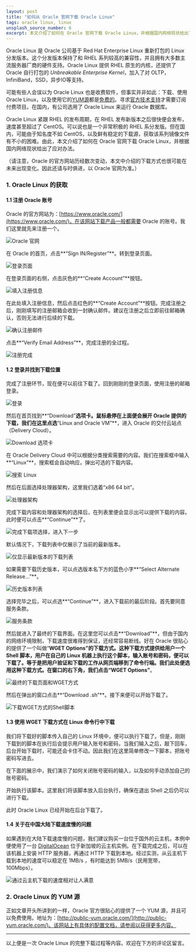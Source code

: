 ```yaml
---
layout: post
title: "如何从 Oracle 官网下载 Oracle Linux"
tags: oracle linux, linux
unsplash_source_number: 6
excerpt: 本文介绍了如何在 Oracle 官网下载 Oracle Linux，并根据国内网络现状给出了应对办法。
---
```


Oracle Linux 是 Oracle 公司基于 Red Hat Enterprise Linux 重新打包的 Linux 分发版本。这个分发版本保持了和 RHEL 系列较高的兼容性，并且拥有大多数主流服务器厂商的硬件支持。Oracle Linux 提供 RHEL 原生的内核，还提供了 Oracle 自行打包的 *Unbreakable Enterprise Kernel*，加入了对 OLTP，InfiniBand，SSD，异步IO等支持。

可能有些人会误以为 Oracle Linux 也是收费软件，但事实并非如此：下载、使用 Oracle Linux，以及使用它的[YUM源](http://public-yum.oracle.com)都是[免费的](http://www.oracle.com/us/technologies/linux/competitive-335546.html)。寻求[官方技术支持](http://www.oracle.com/us/technologies/027617.pdf)才需要订阅付费项目。在国内，有公司选用了 Oracle Linux 来运行 Oracle 数据库。

Oracle Linux 紧跟 RHEL 的发布周期，在 RHEL 发布新版本之后很快便会发布，速度甚至超过了 CentOS。可以说也是一个非常积极的 RHEL 系分发版。但在国内，可能由于知名度不如 CentOS，以及鲜有稳定的下载源，获取该系列镜像文件有不小的困难。由此，本文介绍了如何在 Oracle 官网下载 Oracle Linux，并根据国内网络现状给出了应对办法。

（请注意，Oracle 的官方网站历经数次变动，本文中介绍的下载方式也很可能在未来出现变化。因此还请与时俱进，以 Oracle 官网为准。）

### 1. Oracle Linux 的获取

#### 1.1 注册 Oracle 账号

Oracle 的官方网站为：[https://www.oracle.com/](https://www.oracle.com/)。在该网站下载产品一般都需要 Oracle 的账号。我们这里就先来注册一个。

![Oracle 官网](https://i.imgur.com/FgpHhwA.png)

在 Oracle 的首页，点击**“Sign IN/Register”**。转到登录页面。

![登录页面](https://i.imgur.com/ajmeMgb.png)

在登录页面的右侧，点击灰色的**“Create Account”**按钮。

![填入注册信息](https://i.imgur.com/77iNMWQ.png)

在此处填入注册信息，然后点击红色的**“Create Account”**按钮。完成注册之后，刚刚填写的注册邮箱会收到一封确认邮件。建议在注册之后立即前往邮箱确认，否则无法进行后续的下载。

![确认注册邮件](https://i.imgur.com/Yu8Vinq.png)

点击**“Verify Email Address”**，完成注册的全过程。

![注册完成](https://i.imgur.com/R9d7LkM.png)

#### 1.2 登录并找到下载位置

完成了注册环节，现在便可以前往下载了。回到刚刚的登录页面，使用注册的邮箱登录。

![登录](https://i.imgur.com/8yVae1V.png)

然后在首页找到**“Download”**选项卡。鼠标悬停在上面便会展开 Oracle 提供的下载，我们在这里点选**“Linux and Oracle VM”**，进入 Oracle 的交付云站点（Delivery Cloud）。

![Download 选项卡](https://i.imgur.com/S8wlK1P.png)

在 Oracle Delivery Cloud 中可以根据分类搜索需要的内容。我们在搜索框中输入**“Linux”**，搜索框会自动响应，弹出可选的下载内容。

![搜索 Linux](https://i.imgur.com/7sFwvWx.png)

然后在后面选择处理器架构，这里我们选着“x86 64 bit”。

![处理器架构](https://i.imgur.com/MksaM5Tr.png)

完成下载内容和处理器架构的选择后，在列表里便会显示出可以提供下载的内容。此时便可以点击**“Continue”**了。

![完成下载项选择，进入下一步](https://i.imgur.com/rAP6Lee.png)

默认情况下，下载列表中仅展示了当前的最新版本。

![仅显示最新版本的下载列表](https://i.imgur.com/tyQynsN.png)

如果需要下载历史版本，可以点选版本名下方的蓝色小字**“Select Alternate Release...”**。

![历史版本列表](https://i.imgur.com/E3jRkhe.png)

选择完毕之后，可以点选**“Continue”**，进入下载前的最后阶段。首先要同意服务条款。

![服务条款](https://i.imgur.com/PLghYUP.png)

然后就进入了最终的下载界面。在这里您可以点击**“Download”**，但由于国内的网络环境限制，下载速度很难得到保证，还经常容易断线。好在 Oracle 很贴心的提供了一个叫做“**WGET Options”**的下载方式。这种下载方式提供给用户一个 Shell 脚本，用户在自己的 Linux 机器上执行这个脚本，输入账号和密码，便可以下载了。等于是把用户验证和下载的工作从网页端移到了命令行端。我们此处便选用这种下载方式。在窗口的右下角，我们点击**“WGET Options”**。

![最终的下载页面和WGET方式](https://i.imgur.com/8SF4Fv5.png)

然后在弹出的窗口点击**“Download .sh”**。接下来便可以开始下载了。

![下载WGET方式的Shell脚本](https://i.imgur.com/hxY5hPo.png)

#### 1.3 使用 WGET 下载方式在 Linux 命令行中下载

我们将下载好的脚本传入自己的 Linux 环境中，便可以执行下载了。但是，刚刚下载到的脚本在执行后会提示用户输入账号和密码，当我们输入之后，敲下回车，后台开始下载时，可能还会卡住不动。因此我们在这里简单修改一下脚本，把账号密码写进去。

在下面的展示中，我们演示了如何关闭账号密码的输入，以及如何手动添加自己的账号密码。

<script type="text/javascript" src="https://asciinema.org/a/0k5tpa0c7jmq3o3ghrxmjo2df.js" id="asciicast-0k5tpa0c7jmq3o3ghrxmjo2df" async></script>

开始执行该脚本。这里我们将该脚本放入后台执行，确保在退出 Shell 之后仍可以进行下载。

<script type="text/javascript" src="https://asciinema.org/a/cn1o2e9tn2q85kq4ajavvvarb.js" id="asciicast-cn1o2e9tn2q85kq4ajavvvarb" async></script>

此时 Oracle Linux 已经开始在后台下载了。

#### 1.4 关于在中国大陆下载速度慢的问题

如果遇到在大陆下载速度慢的问题，我们建议购买一台位于国外的云主机，本例中便使用了一台 [DigitalOcean](https://www.digitalocean.com/?refcode=467ce24ba101) 位于新加坡的云主机实例。在下载完成之后，可以在该机器上安装 HTTP 服务器，再通过 HTTP 下载到本地。经过实测，从云主机下载到本地的速度可以稳定在 1MB/s ，有时能达到 5MB/s（民用宽带，100Mbps）。

![通过云主机下载的速度相对让人满意](https://i.imgur.com/OqBrqKK.png)

### 2. Oracle Linux 的 YUM 源

正如文章开头所讲到的一样，Oracle 官方很贴心的提供了一个 YUM 源，并且可以免费使用。地址为：[http://public-yum.oracle.com/](http://public-yum.oracle.com/)。该网站上有具体的配置文档，请参阅以获得更多内容。


---

以上便是一次 Oracle Linux 的完整下载过程等内容。欢迎在下方的评论区留言。